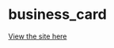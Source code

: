# business_card
[View the site here]([https://nenorvalls.github.io/cleaning_service_page/](https://nenorvalls.github.io/business_card/))

